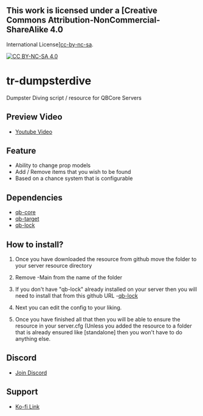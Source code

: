 ## This work is licensed under a [Creative Commons Attribution-NonCommercial-ShareAlike 4.0
International License][cc-by-nc-sa].

[![CC BY-NC-SA 4.0][cc-by-nc-sa-image]][cc-by-nc-sa]

[cc-by-nc-sa]: http://creativecommons.org/licenses/by-nc-sa/4.0/
[cc-by-nc-sa-image]: https://licensebuttons.net/l/by-nc-sa/4.0/88x31.png
[cc-by-nc-sa-shield]: https://img.shields.io/badge/License-CC%20BY--NC--SA%204.0-lightgrey.svg

# tr-dumpsterdive
Dumpster Diving script / resource for QBCore Servers

## Preview Video
- [Youtube Video](https://youtu.be/cYMeqnnHxJo)

## Feature
- Ability to change prop models
- Add / Remove items that you wish to be found
- Based on a chance system that is configurable

## Dependencies
- [qb-core](https://github.com/qbcore-framework/qb-core)
- [qb-target](https://github.com/BerkieBb/qb-target)
- [qb-lock](https://github.com/Nathan-FiveM/qb-lock)

## How to install?
1. Once you have downloaded the resource from github move the folder to your server resource directory

2. Remove -Main from the name of the folder

3. If you don't have "qb-lock" already installed on your server then you will need to install that from this github URL -[qb-lock](https://github.com/Nathan-FiveM/qb-lock)

4. Next you can edit the config to your liking.

5. Once you have finished all that then you will be able to ensure the resource in your server.cfg (Unless you added the resource to a folder that is already ensured like [standalone] then you won't have to do anything else.

## Discord
- [Join Discord](https://discord.gg/zRCdhENsHG)

## Support
- [Ko-fi Link](https://ko-fi.com/trclassic)
